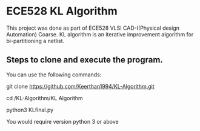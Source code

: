# ECE528 KL Algorithm

This project was done as part of ECE528 VLSI CAD-I(Physical design Automation) Coarse.
KL algorithm is an iterative improvement algorithm for bi-partitioning a netlist.


## Steps to clone and execute the program.
You can use the following commands:

git clone https://github.com/Keerthan1994/KL-Algorithm.git

cd  /KL-Algorithm/KL Algorithm

python3 KLfinal.py

You would require version python 3 or above
